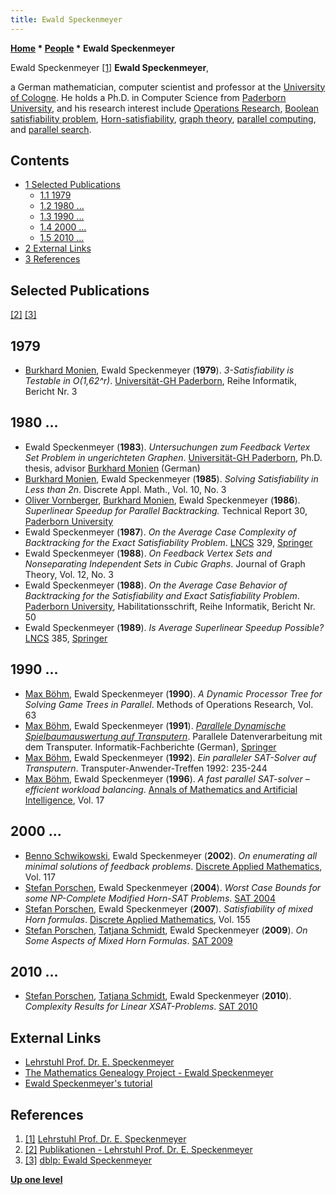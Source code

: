 ```yaml
---
title: Ewald Speckenmeyer
---
```

**[Home](Home "Home") * [People](People "People") * Ewald Speckenmeyer**

[](http://scale.uni-koeln.de/15674.html?&L=0) Ewald Speckenmeyer <a id="cite-note-1" href="#cite-ref-1">[1]</a>
**Ewald Speckenmeyer**,

a German mathematician, computer scientist and professor at the [University of Cologne](https://en.wikipedia.org/wiki/University_of_Cologne). He holds a Ph.D. in Computer Science from [Paderborn University](Paderborn_University "Paderborn University"), and his research interest include [Operations Research](https://en.wikipedia.org/wiki/Operations_research), [Boolean satisfiability problem](https://en.wikipedia.org/wiki/Boolean_satisfiability_problem), [Horn-satisfiability](https://en.wikipedia.org/wiki/Horn-satisfiability), [graph theory](https://en.wikipedia.org/wiki/Graph_theory), [parallel computing](https://en.wikipedia.org/wiki/Parallel_computing), and [parallel search](Parallel_Search "Parallel Search").

## Contents

- [1 Selected Publications](#selected-publications)
  - [1.1 1979](#1979)
  - [1.2 1980 ...](#1980-...)
  - [1.3 1990 ...](#1990-...)
  - [1.4 2000 ...](#2000-...)
  - [1.5 2010 ...](#2010-...)
- [2 External Links](#external-links)
- [3 References](#references)

## Selected Publications

<a id="cite-note-2" href="#cite-ref-2">[2]</a> <a id="cite-note-3" href="#cite-ref-3">[3]</a>

## 1979

- [Burkhard Monien](Burkhard_Monien "Burkhard Monien"), Ewald Speckenmeyer (**1979**). *3-Satisfiability is Testable in O(1,62^r)*. [Universität-GH Paderborn](Paderborn_University "Paderborn University"), Reihe Informatik, Bericht Nr. 3

## 1980 ...

- Ewald Speckenmeyer (**1983**). *Untersuchungen zum Feedback Vertex Set Problem in ungerichteten Graphen*. [Universität-GH Paderborn](Paderborn_University "Paderborn University"), Ph.D. thesis, advisor [Burkhard Monien](Burkhard_Monien "Burkhard Monien") (German)
- [Burkhard Monien](Burkhard_Monien "Burkhard Monien"), Ewald Speckenmeyer (**1985**). *Solving Satisfiability in Less than 2n*. Discrete Appl. Math., Vol. 10, No. 3
- [Oliver Vornberger](Oliver_Vornberger "Oliver Vornberger"), [Burkhard Monien](Burkhard_Monien "Burkhard Monien"), Ewald Speckenmeyer (**1986**). *Superlinear Speedup for Parallel Backtracking.* Technical Report 30, [Paderborn University](Paderborn_University "Paderborn University")
- Ewald Speckenmeyer (**1987**). *On the Average Case Complexity of Backtracking for the Exact Satisfiability Problem*. [LNCS](https://en.wikipedia.org/wiki/Lecture_Notes_in_Computer_Science) 329, [Springer](https://en.wikipedia.org/wiki/Springer_Science%2BBusiness_Media)
- Ewald Speckenmeyer (**1988**). *On Feedback Vertex Sets and Nonseparating Independent Sets in Cubic Graphs*. Journal of Graph Theory, Vol. 12, No. 3
- Ewald Speckenmeyer (**1988**). *On the Average Case Behavior of Backtracking for the Satisfiability and Exact Satisfiability Problem*. [Paderborn University](Paderborn_University "Paderborn University"), Habilitationsschrift, Reihe Informatik, Bericht Nr. 50
- Ewald Speckenmeyer (**1989**). *Is Average Superlinear Speedup Possible?* [LNCS](https://en.wikipedia.org/wiki/Lecture_Notes_in_Computer_Science) 385, [Springer](https://en.wikipedia.org/wiki/Springer_Science%2BBusiness_Media)

## 1990 ...

- [Max Böhm](index.php?title=Max_B%C3%B6hm&action=edit&redlink=1 "Max Böhm (page does not exist)"), Ewald Speckenmeyer (**1990**). *A Dynamic Processor Tree for Solving Game Trees in Parallel*. Methods of Operations Research, Vol. 63
- [Max Böhm](index.php?title=Max_B%C3%B6hm&action=edit&redlink=1 "Max Böhm (page does not exist)"), Ewald Speckenmeyer (**1991**). *[Parallele Dynamische Spielbaumauswertung auf Transputern](https://link.springer.com/chapter/10.1007/978-3-642-76602-2_12)*. Parallele Datenverarbeitung mit dem Transputer. Informatik-Fachberichte (German), [Springer](https://en.wikipedia.org/wiki/Springer_Science%2BBusiness_Media)
- [Max Böhm](index.php?title=Max_B%C3%B6hm&action=edit&redlink=1 "Max Böhm (page does not exist)"), Ewald Speckenmeyer (**1992**). *Ein paralleler SAT-Solver auf Transputern*. Transputer-Anwender-Treffen 1992: 235-244
- [Max Böhm](index.php?title=Max_B%C3%B6hm&action=edit&redlink=1 "Max Böhm (page does not exist)"), Ewald Speckenmeyer (**1996**). *A fast parallel SAT-solver – efficient workload balancing*. [Annals of Mathematics and Artificial Intelligence](https://link.springer.com/journal/10472), Vol. 17

## 2000 ...

- [Benno Schwikowski](http://www.proteomics.fr/Sysbio/People/Benno_Schwikowski), Ewald Speckenmeyer (**2002**). *On enumerating all minimal solutions of feedback problems*. [Discrete Applied Mathematics](http://www.journals.elsevier.com/discrete-applied-mathematics/), Vol. 117
- [Stefan Porschen](http://www.htw-berlin.de/organisation/?typo3state=persons&lsfid=4594), Ewald Speckenmeyer (**2004**). *Worst Case Bounds for some NP-Complete Modified Horn-SAT Problems*. [SAT 2004](http://www.informatik.uni-trier.de/~ley/db/conf/sat/sat2004.html#PorschenS04)
- [Stefan Porschen](http://www.htw-berlin.de/organisation/?typo3state=persons&lsfid=4594), Ewald Speckenmeyer (**2007**). *Satisfiability of mixed Horn formulas*. [Discrete Applied Mathematics](http://www.journals.elsevier.com/discrete-applied-mathematics/), Vol. 155
- [Stefan Porschen](http://www.htw-berlin.de/organisation/?typo3state=persons&lsfid=4594), [Tatjana Schmidt](http://www.informatik.uni-trier.de/~ley/pers/hd/s/Schmidt:Tatjana.html), Ewald Speckenmeyer (**2009**). *On Some Aspects of Mixed Horn Formulas*. [SAT 2009](http://www.informatik.uni-trier.de/~ley/db/conf/sat/sat2009.html#PorschenSS09)

## 2010 ...

- [Stefan Porschen](http://www.htw-berlin.de/organisation/?typo3state=persons&lsfid=4594), [Tatjana Schmidt](http://www.informatik.uni-trier.de/~ley/pers/hd/s/Schmidt:Tatjana.html), Ewald Speckenmeyer (**2010**). *Complexity Results for Linear XSAT-Problems*. [SAT 2010](http://www.informatik.uni-trier.de/~ley/db/conf/sat/sat2010.html#PorschenSS10)

## External Links

- [Lehrstuhl Prof. Dr. E. Speckenmeyer](http://scale.uni-koeln.de/15674.html?&L=0)
- [The Mathematics Genealogy Project - Ewald Speckenmeyer](http://www.genealogy.math.ndsu.nodak.edu/id.php?id=129980)
- [Ewald Speckenmeyer's tutorial](http://rutcor.rutgers.edu/~boros/LSDO/EwaldSpeckenmeyer.html)

## References

1. <a id="cite-ref-1" href="#cite-note-1">[1]</a> [Lehrstuhl Prof. Dr. E. Speckenmeyer](http://scale.uni-koeln.de/15674.html?&L=0)
1. <a id="cite-ref-2" href="#cite-note-2">[2]</a> [Publikationen - Lehrstuhl Prof. Dr. E. Speckenmeyer](http://scale.uni-koeln.de/15387.html?&L=0)
1. <a id="cite-ref-3" href="#cite-note-3">[3]</a> [dblp: Ewald Speckenmeyer](http://dblp.uni-trier.de/pers/hd/s/Speckenmeyer:Ewald)

**[Up one level](People "People")**

